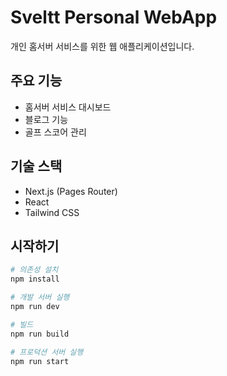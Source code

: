 # Sveltt Personal WebApp

개인 홈서버 서비스를 위한 웹 애플리케이션입니다.

## 주요 기능

- 홈서버 서비스 대시보드
- 블로그 기능
- 골프 스코어 관리

## 기술 스택

- Next.js (Pages Router)
- React
- Tailwind CSS

## 시작하기

```bash
# 의존성 설치
npm install

# 개발 서버 실행
npm run dev

# 빌드
npm run build

# 프로덕션 서버 실행
npm run start